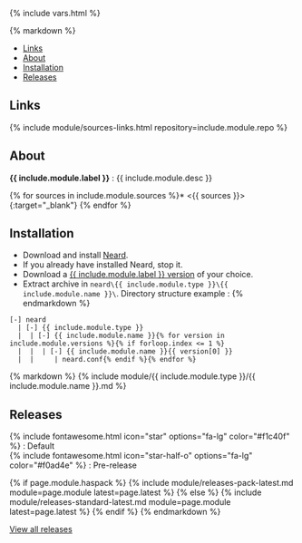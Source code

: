 {% include vars.html %}

<div class="markdown-body">{% markdown %}

* [Links](#links)
* [About](#about)
* [Installation](#installation)
* [Releases](#releases)

## Links

{% include module/sources-links.html repository=include.module.repo %}

## About

**{{ include.module.label }}** : {{ include.module.desc }}

{% for sources in include.module.sources %}* <{{ sources }}>{:target="_blank"}
{% endfor %}

## Installation

* Download and install [Neard](/doc/get-started/).
* If you already have installed Neard, stop it.
* Download a [{{ include.module.label }} version](#releases) of your choice.
* Extract archive in `neard\{{ include.module.type }}\{{ include.module.name }}\`. Directory structure example :
{% endmarkdown %}<span></span></div>

<pre class="highlight"><code>[-] neard
  | [-] {{ include.module.type }}
  |  | [-] {{ include.module.name }}{% for version in include.module.versions %}{% if forloop.index <= 1 %}
  |  |  | [-] {{ include.module.name }}{{ version[0] }}
  |  |     | neard.conf{% endif %}{% endfor %}
</code></pre>

<div class="markdown-body">{% markdown %}
{% include module/{{ include.module.type }}/{{ include.module.name }}.md %}

## Releases

{% include fontawesome.html icon="star" options="fa-lg" color="#f1c40f" %} : Default<br />
{% include fontawesome.html icon="star-half-o" options="fa-lg" color="#f0ad4e" %} : Pre-release

{% if page.module.haspack %}
  {% include module/releases-pack-latest.md module=page.module latest=page.latest %}
{% else %}
  {% include module/releases-standard-latest.md module=page.module latest=page.latest %}
{% endif %}
{% endmarkdown %}<span></span></div>

<p>
  <a target="_blank" href="{{ site.github.baseurl }}/{{ page.module.repo }}/releases" class="btn btn-default">
    View all releases
  </a>
</p>
